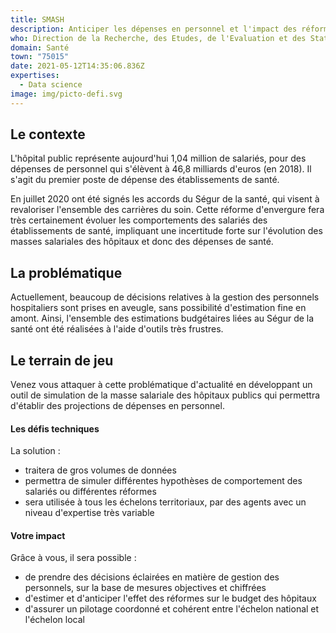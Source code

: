 ```yaml
---
title: SMASH
description: Anticiper les dépenses en personnel et l'impact des réformes dans les hôpitaux
who: Direction de la Recherche, des Etudes, de l'Evaluation et des Statistiques
domain: Santé
town: "75015"
date: 2021-05-12T14:35:06.836Z
expertises:
  - Data science
image: img/picto-defi.svg
---
```

## Le contexte

L'hôpital public représente aujourd'hui 1,04 million de salariés, pour des dépenses de personnel qui s'élèvent à 46,8 milliards d'euros (en 2018). Il s'agit du premier poste de dépense des établissements de santé. 

En juillet 2020 ont été signés les accords du Ségur de la santé, qui visent à revaloriser l'ensemble des carrières du soin. Cette réforme d'envergure fera très certainement évoluer les comportements des salariés des établissements de santé, impliquant une incertitude forte sur l'évolution des masses salariales des hôpitaux et donc des dépenses de santé. 

## La problématique

Actuellement, beaucoup de décisions relatives à la gestion des personnels hospitaliers sont prises en aveugle, sans possibilité d'estimation fine en amont. Ainsi, l'ensemble des estimations budgétaires liées au Ségur de la santé ont été réalisées à l'aide d'outils très frustres. 

## Le terrain de jeu

Venez vous attaquer à cette problématique d'actualité en développant un outil de simulation de la masse salariale des hôpitaux publics qui permettra d'établir des projections de dépenses en personnel. 

#### Les défis techniques

La solution : 
* traitera de gros volumes de données
* permettra de simuler différentes hypothèses de comportement des salariés ou différentes réformes
* sera utilisée à tous les échelons territoriaux, par des agents avec un niveau d'expertise très variable

#### Votre impact

Grâce à vous, il sera possible : 
* de prendre des décisions éclairées en matière de gestion des personnels, sur la base de mesures objectives et chiffrées
* d'estimer et d'anticiper l'effet des réformes sur le budget des hôpitaux 
* d'assurer un pilotage coordonné et cohérent entre l'échelon national et l'échelon local